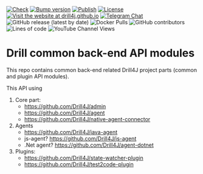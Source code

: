[![Check](https://github.com/Drill4J/drill/actions/workflows/check.yml/badge.svg)](https://github.com/Drill4J/drill/actions/workflows/check.yml)
[![Bump version](https://github.com/Drill4J/drill/actions/workflows/bump-version.yml/badge.svg)](https://github.com/Drill4J/drill/actions/workflows/bump-version.yml)
[![Publish](https://github.com/Drill4J/drill/actions/workflows/publish.yml/badge.svg)](https://github.com/Drill4J/drill/actions/workflows/publish.yml)
[![License](https://img.shields.io/github/license/Drill4J/admin-ui)](LICENSE)
[![Visit the website at drill4j.github.io](https://img.shields.io/badge/visit-website-green.svg?logo=firefox)](https://drill4j.github.io/)
[![Telegram Chat](https://img.shields.io/badge/Chat%20on-Telegram-brightgreen.svg)](https://t.me/drill4j)  
![GitHub release (latest by date)](https://img.shields.io/github/v/release/Drill4J/admin-ui)
![Docker Pulls](https://img.shields.io/docker/pulls/drill4j/admin-ui)
![GitHub contributors](https://img.shields.io/github/contributors/Drill4J/admin-ui)
![Lines of code](https://img.shields.io/tokei/lines/github/Drill4J/admin-ui)
![YouTube Channel Views](https://img.shields.io/youtube/channel/views/UCJtegUnUHr0bO6icF1CYjKw?style=social)

# Drill common back-end API modules

This repo contains common back-end related Drill4J project parts (common and plugin API modules).

This API using
1) Core part:
    - https://github.com/Drill4J/admin
    - https://github.com/Drill4J/agent
    - https://github.com/Drill4J/native-agent-connector
1) Agents
    - https://github.com/Drill4J/java-agent
    - js-agent? https://github.com/Drill4J/js-agent
    - .Net agent? https://github.com/Drill4J/agent-dotnet
1) Plugins:
    - https://github.com/Drill4J/state-watcher-plugin
    - https://github.com/Drill4J/test2code-plugin
